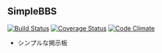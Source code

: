 ## SimpleBBS
[![Build Status](https://travis-ci.org/blueplanet/simple_bbs.png?branch=master)](https://travis-ci.org/blueplanet/simple_bbs)
[![Coverage Status](https://coveralls.io/repos/blueplanet/simple_bbs/badge.png)](https://coveralls.io/r/blueplanet/simple_bbs)
[![Code Climate](https://codeclimate.com/github/blueplanet/simple_bbs.png)](https://codeclimate.com/github/blueplanet/simple_bbs)

* シンプルな掲示板
